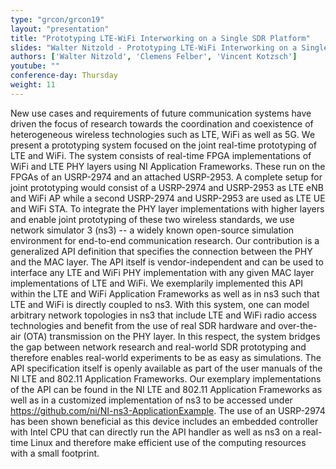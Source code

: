 ```yaml
---
type: "grcon/grcon19"
layout: "presentation"
title: "Prototyping LTE-WiFi Interworking on a Single SDR Platform"
slides: "Walter Nitzold - Prototyping LTE-WiFi Interworking on a Single SDR Platform.pdf"
authors: ['Walter Nitzold', 'Clemens Felber', 'Vincent Kotzsch']
youtube: ""
conference-day: Thursday
weight: 11
---
```

New use cases and requirements of future communication systems have driven the focus of research towards the coordination and coexistence of heterogeneous wireless technologies such as LTE, WiFi as well as 5G. 
We present a prototyping system focused on the joint real-time prototyping of LTE and WiFi. The system consists of real-time FPGA implementations of WiFi and LTE PHY layers using NI Application Frameworks. These run on the FPGAs of an USRP-2974 and an attached USRP-2953. A complete setup for joint prototyping would consist of a USRP-2974 and USRP-2953 as LTE eNB and WiFi AP while a second USRP-2974 and USRP-2953 are used as LTE UE and WiFi STA. 
To integrate the PHY layer implementations with higher layers and enable joint prototyping of these two wireless standards, we use network simulator 3 (ns3) -- a widely known open-source simulation environment for end-to-end communication research. 
Our contribution is a generalized API definition that specifies the connection between the PHY and the MAC layer. The API itself is vendor-independent and can be used to interface any LTE and WiFi PHY implementation with any given MAC layer implementations of LTE and WiFi.
We exemplarily implemented this API within the LTE and WiFi Application Frameworks as well as in ns3 such that LTE and WiFi is directly coupled to ns3. With this system, one can model arbitrary network topologies in ns3 that include LTE and WiFi radio access technologies and benefit from the use of real SDR hardware and over-the-air (OTA) transmission on the PHY layer. In this respect, the system bridges the gap between network research and real-world SDR prototyping and therefore enables real-world experiments to be as easy as simulations.
The API specification itself is openly available as part of the user manuals of the NI LTE and 802.11 Application Frameworks. Our exemplary implementations of the API can be found in the NI LTE and 802.11 Application Frameworks as well as in a customized implementation of ns3 to be accessed under https://github.com/ni/NI-ns3-ApplicationExample.
The use of an USRP-2974 has been shown beneficial as this device includes an embedded controller with Intel CPU that can directly run the API handler as well as ns3 on a real-time Linux and therefore make efficient use of the computing resources with a small footprint.

